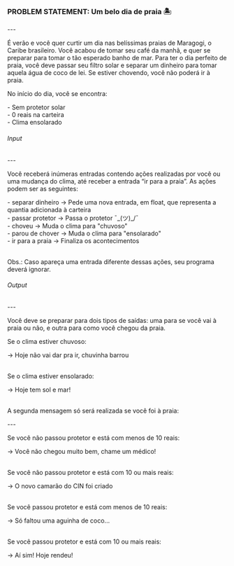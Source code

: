 <h3>PROBLEM STATEMENT: Um belo dia de praia 🏝️</h3>
---
<p>É verão e você quer curtir um dia nas belíssimas praias de Maragogi, o Caribe brasileiro. Você acabou de tomar seu café da manhã, e quer se preparar para tomar o tão esperado banho de mar. Para ter o dia perfeito de praia, você deve passar seu filtro solar e separar um dinheiro para tomar aquela água de coco de lei. Se estiver chovendo, você não poderá ir à praia.</p>
<p>No início do dia, você se encontra:</p>
- Sem protetor solar
<br/>
- 0 reais na carteira
<br/>
- Clima ensolarado
<h6>Input</h6>
---
<p>Você receberá inúmeras entradas contendo ações realizadas por você ou uma mudança do clima, até receber a entrada “ir para a praia”. As ações podem ser as seguintes:</p>
- separar dinheiro → Pede uma nova entrada, em float, que representa a quantia adicionada à carteira
<br/>
- passar protetor → Passa o protetor ¯_(ツ)_/¯
<br/>
- choveu → Muda o clima para "chuvoso"
<br/>
- parou de chover → Muda o clima para "ensolarado"
<br/>
- ir para a praia → Finaliza os acontecimentos
<br/><br/>
<p>Obs.: Caso apareça uma entrada diferente dessas ações, seu programa deverá ignorar.</p>
<h6>Output</h6>
---
<p>Você deve se preparar para dois tipos de saídas: uma para se você vai à praia ou não, e outra para como você chegou da praia.</p>
<p>Se o clima estiver chuvoso:</p>
-> Hoje não vai dar pra ir, chuvinha barrou
<br/><br/>
<p>Se o clima estiver ensolarado:</p>
-> Hoje tem sol e mar!
<br/><br/>
<p>A segunda mensagem só será realizada se você foi à praia:</p>
---
<p>Se você não passou protetor e está com menos de 10 reais:</p>
-> Você não chegou muito bem, chame um médico!
<br/><br/>
<p>Se você não passou protetor e está com 10 ou mais reais:</p>
-> O novo camarão do CIN foi criado
<br/><br/>
<p>Se você passou protetor e está com menos de 10 reais:</p>
-> Só faltou uma aguinha de coco...
<br/><br/>
<p>Se você passou protetor e está com 10 ou mais reais:</p>
-> Aí sim! Hoje rendeu!